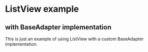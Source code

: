 # ListView example
## with BaseAdapter implementation

This is just an example of using ListView with a custom BaseAdapter implementation.
